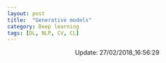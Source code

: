 ```yaml
---
layout: post
title:  "Generative models"
category: Deep learning
tags: [DL, NLP, CV, CL]
---
```





<center> Update: 27/02/2018_16:56:29</center>

  	
